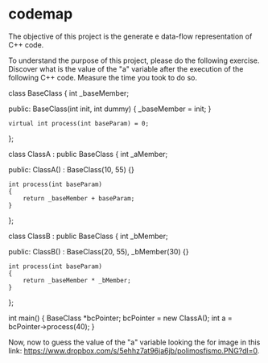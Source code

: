 # codemap
The objective of this project is the generate e data-flow representation of C++ code.

To understand the purpose of this project, please do the following exercise. Discover what is the value of the "a" variable after the execution of the following C++ code. Measure the time you took to do so.


class BaseClass
{
	int _baseMember;
	
public:
	BaseClass(int init, int dummy)
	{
		_baseMember = init;
	}
	
	virtual int process(int baseParam) = 0;
};

class ClassA : public BaseClass
{
	int _aMember;
	
public:
	ClassA() : BaseClass(10, 55)
	{}

	int process(int baseParam)
	{
		return _baseMember + baseParam;
	}
};

class ClassB : public BaseClass
{
	int _bMember;
	
public:
	ClassB() : BaseClass(20, 55), _bMember(30)
	{}

	int process(int baseParam)
	{
		return _baseMember * _bMember;
	}
};

int main() 
{
	BaseClass *bcPointer;
	bcPointer = new ClassA();
	int a = bcPointer->process(40);
}


Now, now to guess the value of the "a" variable looking the for image in this link: https://www.dropbox.com/s/5ehhz7at96ja6jb/polimosfismo.PNG?dl=0.